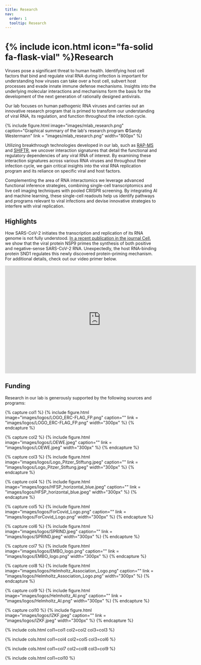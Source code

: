 ```yaml
---
title: Research
nav:
  order: 1
  tooltip: Research
---
```


# {% include icon.html icon="fa-solid fa-flask-vial" %}Research

Viruses pose a significant threat to human health. Identifying host cell factors that bind and regulate viral RNA during infection is important for understanding how viruses can take over a host cell, subvert host processes and evade innate immune defense mechanisms. Insights into the underlying molecular interactions and mechanisms form the basis for the development of the next generation of rationally designed antivirals.

Our lab focuses on human pathogenic RNA viruses and carries out an innovative research program that is primed to transform our understanding of viral RNA, its regulation, and function throughout the infection cycle.


{%
  include figure.html
  image="images/mlab_research.png"
  caption="Graphical summary of the lab's research program ©Sandy Westermann"
  link = "images/mlab_research.png"
  width="800px"
%}

Utilizing breakthrough technologies developed in our lab, such as [RAP-MS](https://doi.org/10.1038/s41564-020-00846-z) and [SHIFTR](https://doi.org/10.1093/nar/gkae038), we uncover interaction signatures that detail the functional and regulatory dependencies of any viral RNA of interest. By examining these interaction signatures across various RNA viruses and throughout their infection cycle, we gain critical insights into the viral RNA replication program and its reliance on specific viral and host factors.

Complementing the area of RNA interactomics we leverage advanced functional inference strategies, combining single-cell transcriptomics and live cell imaging techniques with pooled CRISPR screening. By integrating AI and machine learning, these single-cell readouts help us identify pathways and programs relevant to viral infections and devise innovative strategies to interfere with viral replication.


<!-- ![](https://www.youtube.com/embed/c57mRJEIfWc) -->

## Highlights

How SARS-CoV-2 initiates the transcription and replication of its RNA genome is not fully understood. [In a recent publication in the journal Cell](https://doi.org/gstdzg), we show that the viral protein NSP9 primes the synthesis of both positive and negative-sense SARS-CoV-2 RNA. Unexpectedly, the host RNA-binding protein SND1 regulates this newly discovered protein-priming mechanism. For additional details, check out our video primer below.

<iframe width="632" height="356" src="https://www.youtube.com/embed/c57mRJEIfWc" title="Unexpected findings on SARS-CoV-2 replication" frameborder="0" allow="accelerometer; autoplay; clipboard-write; encrypted-media; gyroscope; picture-in-picture; web-share" allowfullscreen></iframe> 


## Funding

Research in our lab is generously supported by the following sources and programs:

{% capture col1 %}
{%
  include figure.html
  image="images/logos/LOGO_ERC-FLAG_FP.png"
  caption=""
  link = "images/logos/LOGO_ERC-FLAG_FP.png"
  width="300px"
%}
{% endcapture %}

{% capture col2 %}
{%
  include figure.html
  image="images/logos/LOEWE.jpeg"
  caption=""
  link = "images/logos/LOEWE.jpeg"
  width="300px"
%}
{% endcapture %}

{% capture col3 %}
{%
  include figure.html
  image="images/logos/Logo_Pitzer_Stiftung.jpeg"
  caption=""
  link = "images/logos/Logo_Pitzer_Stiftung.jpeg"
  width="300px"
%}
{% endcapture %}

{% capture col4 %}
{%
  include figure.html
  image="images/logos/HFSP_horizontal_blue.jpeg"
  caption=""
  link = "images/logos/HFSP_horizontal_blue.jpeg"
  width="300px"
%}
{% endcapture %}

{% capture col5 %}
{%
  include figure.html
  image="images/logos/ForCovid_Logo.png"
  caption=""
  link = "images/logos/ForCovid_Logo.png"
  width="300px"
%}
{% endcapture %}

{% capture col6 %}
{%
  include figure.html
  image="images/logos/SPRIND.jpeg"
  caption=""
  link = "images/logos/SPRIND.jpeg"
  width="300px"
%}
{% endcapture %}

{% capture col7 %}
{%
  include figure.html
  image="images/logos/EMBO_logo.png"
  caption=""
  link = "images/logos/EMBO_logo.png"
  width="300px"
%}
{% endcapture %}

{% capture col8 %}
{%
  include figure.html
  image="images/logos/Helmholtz_Association_Logo.png"
  caption=""
  link = "images/logos/Helmholtz_Association_Logo.png"
  width="300px"
%}
{% endcapture %}

{% capture col9 %}
{%
  include figure.html
  image="images/logos/Helmholtz_AI.png"
  caption=""
  link = "images/logos/Helmholtz_AI.png"
  width="300px"
%}
{% endcapture %}

{% capture col10 %}
{%
  include figure.html
  image="images/logos/IZKF.jpeg"
  caption=""
  link = "images/logos/IZKF.jpeg"
  width="300px"
%}
{% endcapture %}

{%
  include cols.html
  col1=col1
  col2=col2
  col3=col3
%}

{%
  include cols.html
  col1=col4
  col2=col5
  col3=col6
%}

{%
  include cols.html
  col1=col7
  col2=col8
  col3=col9
%}

{%
  include cols.html
  col1=col10
%}

